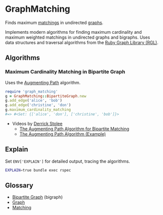 GraphMatching
=============

Finds maximum [matchings][6] in undirected [graphs][7].

Implements modern algorithms for finding maximum cardinality
and maximum weighted matchings in undirected graphs and bigraphs.
Uses data structures and traversal algorithms from the
[Ruby Graph Library (RGL)][4].

Algorithms
----------

### Maximum Cardinality Matching in Bipartite Graph

Uses the [Augmenting Path][5] algorithm.

```ruby
require 'graph_matching'
g = GraphMatching::BipartiteGraph.new
g.add_edge('alice', 'bob')
g.add_edge('christine', 'don')
g.maximum_cardinality_matching
#=> #<Set: {['alice', 'don'], ['christine', 'bob']}>
```

- Videos by [Derrick Stolee][8]
    - [The Augmenting Path Algorithm for Bipartite Matching][1]
    - [The Augmenting Path Algorithm (Example)][2]

Explain
-------

Set `ENV['EXPLAIN']` for detailed output, tracing the algorithms.

```bash
EXPLAIN=true bundle exec rspec
```

Glossary
--------

- [Bipartite Graph][3] (bigraph)
- [Graph][7]
- [Matching][6]

[1]: http://www.youtube.com/watch?v=ory4WMX0rDU "The Augmenting Path Algorithm for Bipartite Matching"
[2]: http://www.youtube.com/watch?v=C9c8zEZXboA "The Augmenting Path Algorithm (Example)"
[3]: http://en.wikipedia.org/wiki/Bipartite_graph
[4]: http://rgl.rubyforge.org/rgl/index.html
[5]: http://en.wikipedia.org/wiki/Matching_%28graph_theory%29#In_unweighted_bipartite_graphs
[6]: http://en.wikipedia.org/wiki/Matching_%28graph_theory%29
[7]: http://en.wikipedia.org/wiki/Graph_theory
[8]: http://www.math.uiuc.edu/~stolee/
